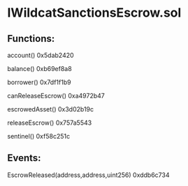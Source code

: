 # IWildcatSanctionsEscrow.sol

## Functions:

account() 0x5dab2420

balance() 0xb69ef8a8

borrower() 0x7df1f1b9

canReleaseEscrow() 0xa4972b47

escrowedAsset() 0x3d02b19c

releaseEscrow() 0x757a5543

sentinel() 0xf58c251c

## Events:

EscrowReleased(address,address,uint256) 0xddb6c734
